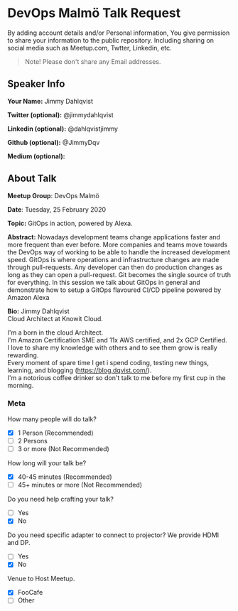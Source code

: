# DevOps Malmö Talk Request
By adding account details and/or Personal information, You give permission to share your information to the public repository.
Including sharing on social media such as Meetup.com, Twtter, Linkedin, etc.
> Note! Please don't share any Email addresses.

## Speaker Info

**Your Name:** Jimmy Dahlqvist

**Twitter (optional):** @jimmydahlqvist

**Linkedin (optional):** @dahlqvistjimmy

**Github (optional):** @JimmyDqv

**Medium (optional):** 

## About Talk

**Meetup Group**: DevOps Malmö

**Date**: Tuesday, 25 February 2020

**Topic:** GitOps in action, powered by Alexa.

**Abstract:**
Nowadays development teams change applications faster and more frequent than ever before. More companies and teams move towards the DevOps way of working to be able to handle the increased development speed. GitOps is where operations and infrastructure changes are made through pull-requests. Any developer can then do production changes as long as they can open a pull-request. Git becomes the single source of truth for everything. In this session we talk about GitOps in general and demonstrate how to setup a GitOps flavoured CI/CD pipeline powered by Amazon Alexa

**Bio:**
Jimmy Dahlqvist  
Cloud Architect at Knowit Cloud.  
  
I'm a born in the cloud Architect.  
I'm Amazon Certification SME and 11x AWS certified, and 2x GCP Certified.  
I love to share my knowledge with others and to see them grow is really rewarding.  
Every moment of spare time I get i spend coding, testing new things, learning, and blogging (https://blog.dqvist.com/).  
I'm a notorious coffee drinker so don't talk to me before my first cup in the morning.

### Meta

How many people will do talk?
- [x] 1 Person (Recommended)
- [ ] 2 Persons
- [ ] 3 or more (Not Recommended)

How long will your talk be?
- [x] 40-45 minutes (Recommended)
- [ ] 45+ minutes or more (Not Recommended)

Do you need help crafting your talk?
- [ ] Yes
- [x] No

Do you need specific adapter to connect to projector? We provide HDMI and DP.
- [ ] Yes
- [x] No

Venue to Host Meetup.
- [x] FooCafe
- [ ] Other
